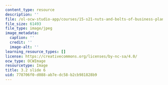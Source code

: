 ```yaml
---
content_type: resource
description: ''
file: /ol-ocw-studio-app/courses/15-s21-nuts-and-bolts-of-business-plans-january-iap-2014/778706f0d088ab7edc58b2cb981828b9_Slide6.JPG
file_size: 61493
file_type: image/jpeg
image_metadata:
  caption: ''
  credit: ''
  image-alt: ''
learning_resource_types: []
license: https://creativecommons.org/licenses/by-nc-sa/4.0/
ocw_type: OCWImage
resourcetype: Image
title: 3.2 slide 6
uid: 778706f0-d088-ab7e-dc58-b2cb981828b9
---
```

